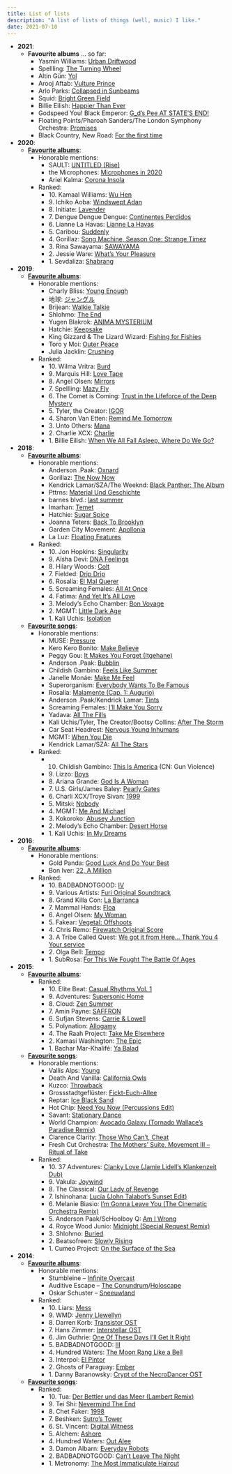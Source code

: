 ```yaml
---
title: List of lists
description: "A list of lists of things (well, music) I like."
date: 2021-07-10
---
```


- **2021**:
  - **Favourite albums** … so far:
    - Yasmin Williams: [Urban Driftwood](https://yasminwilliams.bandcamp.com/album/urban-driftwood)
    - Spellling: [The Turning Wheel](https://spellling.bandcamp.com/album/the-turning-wheel)
    - Altin Gün: [Yol](https://altingun.bandcamp.com/album/yol)
    - Arooj Aftab: [Vulture Prince](https://aroojaftab.bandcamp.com/album/vulture-prince)
    - Arlo Parks: [Collapsed in Sunbeams](https://arloparks.bandcamp.com/album/collapsed-in-sunbeams)
    - Squid: [Bright Green Field](https://squiduk.bandcamp.com/album/bright-green-field)
    - Billie Eilish: [Happier Than Ever](https://open.spotify.com/album/0JGOiO34nwfUdDrD612dOp)
    - Godspeed You! Black Emperor: [G_d’s Pee AT STATE’S END!](https://godspeedyoublackemperor.bandcamp.com/album/g-d-s-pee-at-state-s-end)
    - Floating Points/Pharoah Sanders/The London Symphony Orchestra: [Promises](https://floatingpoints.bandcamp.com/album/promises)
    - Black Country, New Road: [For the first time](https://blackcountrynewroad.bandcamp.com/album/for-the-first-time)
- **2020**:
  - [**Favourite albums**](/favorite-albums-of-2020):
    - Honorable mentions:
      - SAULT: [UNTITLED (Rise)](https://saultglobal.bandcamp.com/album/untitled-rise)
      - the Microphones: [Microphones in 2020](https://pwelverumandsun.bandcamp.com/album/microphones-in-2020)
      - Ariel Kalma: [Corona Insola](https://ariel-kalma.bandcamp.com/album/corona-insola)
    - Ranked:
      - <!---->10.
        Kamaal Williams: [Wu Hen](https://kamaalwilliams.bandcamp.com/album/wu-hen)
      - <!---->9.
        Ichiko Aoba: [Windswept Adan](https://ichikoaoba.bandcamp.com/album/windswept-adan)
      - <!---->8.
        Initiate: [Lavender](https://initiatehc.bandcamp.com/album/lavender)
      - <!---->7.
        Dengue Dengue Dengue: [Continentes Perdidos](https://denguedenguedengue.bandcamp.com/album/dngdngdng-continentes-perdidos)
      - <!---->6.
        Lianne La Havas: [Lianne La Havas](https://open.spotify.com/album/6JwtB0zzNYy4qANDrJtrJy)
      - <!---->5.
        Caribou: [Suddenly](https://caribouband.bandcamp.com/album/suddenly)
      - <!---->4.
        Gorillaz: [Song Machine, Season One: Strange Timez](https://open.spotify.com/album/5I9K0u8r52jp4Y2bF8mOaz)
      - <!---->3.
        Rina Sawayama: [SAWAYAMA](https://open.spotify.com/album/3stadz88XVpHcXnVYMHc4J)
      - <!---->2.
        Jessie Ware: [What’s Your Pleasure](https://open.spotify.com/album/1CTm3ARqDETSm7GfvNYNJp)
      - <!---->1.
        Sevdaliza: [Shabrang](https://sevdaliza.bandcamp.com/album/shabrang)
- **2019**:
  - [**Favourite albums**](/favorite-albums-of-2019):
    - Honorable mentions:
      - Charly Bliss: [Young Enough](https://charlybliss.bandcamp.com/album/young-enough)
      - 地球: [ジャングル](https://hiraeth-records.bandcamp.com/album/-)
      - Brijean: [Walkie Talkie](https://brijean.bandcamp.com/album/walkie-talkie)
      - Shlohmo: [The End](https://shlohmo.bandcamp.com/album/the-end)
      - Yugen Blakrok: [ANIMA MYSTERIUM](https://yugenblakrok.bandcamp.com/album/anima-mysterium)
      - Hatchie: [Keepsake](https://hatchie.bandcamp.com/album/keepsake)
      - King Gizzard & The Lizard Wizard: [Fishing for Fishies](https://kinggizzard.bandcamp.com/album/fishing-for-fishies)
      - Toro y Moi: [Outer Peace](https://toroymoi.bandcamp.com/album/outer-peace)
      - Julia Jacklin: [Crushing](https://juliajacklin.bandcamp.com/album/crushing)
    - Ranked:
      - <!---->10.
        Wilma Vritra: [Burd](https://wilmavritra.bandcamp.com/album/burd)
      - <!---->9.
        Marquis Hill: [Love Tape](https://marquishill.bandcamp.com/album/love-tape)
      - <!---->8.
        Angel Olsen: [Mirrors](https://angelolsen.bandcamp.com/album/all-mirrors)
      - <!---->7.
        Spellling: [Mazy Fly](https://spellling.bandcamp.com/album/mazy-fly)
      - <!---->6.
        The Comet is Coming: [Trust in the Lifeforce of the Deep Mystery](https://open.spotify.com/album/2mvz0NPBCPTbSEgRViuDLK)
      - <!---->5.
        Tyler, the Creator: [IGOR](https://open.spotify.com/album/5zi7WsKlIiUXv09tbGLKsE)
      - <!---->4.
        Sharon Van Etten: [Remind Me Tomorrow](https://sharonvanetten.bandcamp.com/album/remind-me-tomorrow)
      - <!---->3.
        Unto Others: [Mana](https://untootherspdx.bandcamp.com/album/mana)
      - <!---->2.
        Charlie XCX: [Charlie](https://open.spotify.com/album/386IqvSuljaZsMjwDGGdLj)
      - <!---->1.
        Billie Eilish: [When We All Fall Asleep, Where Do We Go?](https://open.spotify.com/album/0S0KGZnfBGSIssfF54WSJh)
- **2018**:
  - [**Favourite albums**](/favorite-albums-of-2018):
    - Honorable mentions:
      - Anderson .Paak: [Oxnard](https://open.spotify.com/album/3rqqwtJE89WoWvMyPTvbZc)
      - Gorillaz: [The Now Now](https://open.spotify.com/album/1amYhlukNF8WdaQC3gKkgL)
      - Kendrick Lamar/SZA/The Weeknd: [Black Panther: The Album](https://open.spotify.com/album/3pLdWdkj83EYfDN6H2N8MR)
      - Pttrns: [Material Und Geschichte](https://altinvillage.bandcamp.com/album/material-und-geschichte)
      - barnes blvd.: [last summer](https://barnesblvd.bandcamp.com/album/last-summer)
      - Imarhan: [Temet](https://imarhan.bandcamp.com/album/temet)
      - Hatchie: [Sugar Spice](https://hatchie.bandcamp.com/album/sugar-spice)
      - Joanna Teters: [Back To Brooklyn](https://joannateters.bandcamp.com/album/back-to-brooklyn)
      - Garden City Movement: [Apollonia](https://gardencitymovement.bandcamp.com/album/apollonia)
      - La Luz: [Floating Features](https://laluz.bandcamp.com/album/floating-features)
    - Ranked:
      - <!---->10.
        Jon Hopkins: [Singularity](https://jonhopkins.bandcamp.com/album/singularity)
      - <!---->9.
        Aïsha Devi: [DNA Feelings](https://aishadevi.bandcamp.com/album/dna-feelings)
      - <!---->8.
        Hilary Woods: [Colt](https://hilarywoodsmusic.bandcamp.com/album/colt)
      - <!---->7.
        Fielded: [Drip Drip](https://deathbombarc.bandcamp.com/album/drip-drip)
      - <!---->6.
        Rosalía: [El Mal Querer](https://open.spotify.com/album/355bjCHzRJztCzaG5Za4gq)
      - <!---->5.
        Screaming Females: [All At Once](https://screamingfemales.bandcamp.com/album/all-at-once)
      - <!---->4.
        Fatima: [And Yet It’s All Love](https://fatima.bandcamp.com/album/and-yet-its-all-love)
      - <!---->3.
        Melody’s Echo Chamber: [Bon Voyage](https://melodysechochamber.bandcamp.com/album/bon-voyage)
      - <!---->2.
        MGMT: [Little Dark Age](https://open.spotify.com/album/7GjVWG39IOj4viyWplJV4H)
      - <!---->1.
        Kali Uchis: [Isolation](https://open.spotify.com/album/4EPQtdq6vvwxuYeQTrwDVY)
  - [**Favourite songs**](/favorite-songs-of-2018):
    - Honorable mentions:
      - MUSE: [Pressure](https://www.youtube.com/watch?v=h2eKImKZviw)
      - Kero Kero Bonito: [Make Believe](https://www.youtube.com/watch?v=mQsI_HEcrbI)
      - Peggy Gou: [It Makes You Forget (Itgehane)](https://www.youtube.com/watch?v=SlbVgjFvE3I)
      - Anderson .Paak: [Bubblin](https://www.youtube.com/watch?v=7PmUtmfTmbg)
      - Childish Gambino: [Feels Like Summer](https://www.youtube.com/watch?v=F1B9Fk_SgI0)
      - Janelle Monáe: [Make Me Feel](https://www.youtube.com/watch?v=tGRzz0oqgUE)
      - Superorganism: [Everybody Wants To Be Famous](https://www.youtube.com/watch?v=mJQYRzAoErc)
      - Rosalía: [Malamente (Cap. 1: Augurio)](https://www.youtube.com/watch?v=Rht7rBHuXW8)
      - Anderson .Paak/Kendrick Lamar: [Tints](https://www.youtube.com/watch?v=7A1utb0NrHU)
      - Screaming Females: [I’ll Make You Sorry](https://www.youtube.com/watch?v=LhJ0n5G5jCo)
      - Yadava: [All The Fills](https://www.youtube.com/watch?v=GpAhWh6tyvI)
      - Kali Uchis/Tyler, The Creator/Bootsy Collins: [After The Storm](https://www.youtube.com/watch?v=9f5zD7ZSNpQ)
      - Car Seat Headrest: [Nervous Young Inhumans](https://www.youtube.com/watch?v=3NPATRzaF00)
      - MGMT: [When You Die](https://www.youtube.com/watch?v=tmozGmGoJuw)
      - Kendrick Lamar/SZA: [All The Stars](https://www.youtube.com/watch?v=JQbjS0_ZfJ0)
    - Ranked:
      - <!---->
        10. Childish Gambino: [This Is America](https://www.youtube.com/watch?v=VYOjWnS4cMY) (CN: Gun Violence)
      - <!---->9.
        Lizzo: [Boys](https://www.youtube.com/watch?v=HQliEKPg1Qk)
      - <!---->8.
        Ariana Grande: [God Is A Woman](https://www.youtube.com/watch?v=kHLHSlExFis)
      - <!---->7.
        U.S. Girls/James Baley: [Pearly Gates](https://www.youtube.com/watch?v=k9PLXHDEUFE)
      - <!---->6.
        Charli XCX/Troye Sivan: [1999](https://www.youtube.com/watch?v=6-v1b9waHWY)
      - <!---->5.
        Mitski: [Nobody](https://www.youtube.com/watch?v=qooWnw5rEcI)
      - <!---->4.
        MGMT: [Me And Michael](https://www.youtube.com/watch?v=OTHHeIAYfuU)
      - <!---->3.
        Kokoroko: [Abusey Junction](https://www.youtube.com/watch?v=tSv04ylc6To)
      - <!---->2.
        Melody’s Echo Chamber: [Desert Horse](https://www.youtube.com/watch?v=I8uj7QUzCSA)
      - <!---->1.
        Kali Uchis: [In My Dreams](https://www.youtube.com/watch?v=eTMLZ3HlUGE)
- **2016**:
  - [**Favourite albums**](/favorite-albums-of-2016):
    - Honorable mentions:
      - Gold Panda: [Good Luck And Do Your Best](https://goldpanda.bandcamp.com/album/good-luck-and-do-your-best)
      - Bon Iver: [22, A Million](https://boniver.bandcamp.com/album/22-a-million)
    - Ranked:
      - <!---->10.
        BADBADNOTGOOD: [IV](https://badbadnotgoodil.bandcamp.com/album/iv)
      - <!---->9.
        Various Artists: [Furi Original Soundtrack](https://furi.bandcamp.com/album/furi-original-soundtrack)
      - <!---->8.
        Grand Killa Con: [La Barranca](https://drmdlr.bandcamp.com/album/la-barranca)
      - <!---->7.
        Mammal Hands: [Floa](https://mammalhands.bandcamp.com/album/floa)
      - <!---->6.
        Angel Olsen: [My Woman](https://angelolsen.bandcamp.com/album/my-woman)
      - <!---->5.
        Fakear: [Vegetal: Offshoots](https://fakear.bandcamp.com/album/vegetal-offshoots)
      - <!---->4.
        Chris Remo: [Firewatch Original Score](https://camposantogames.bandcamp.com/album/firewatch-original-score)
      - <!---->3.
        A Tribe Called Quest: [We got it from Here… Thank You 4 Your service](https://play.spotify.com/album/3WvQpufOsPzkZvcSuynCf3)
      - <!---->2.
        Olga Bell: [Tempo](https://bell.bandcamp.com/album/tempo)
      - <!---->1.
        SubRosa: [For This We Fought The Battle Of Ages](https://profoundlorerecords.bandcamp.com/album/for-this-we-fought-the-battle-of-ages)
- **2015**:
  - [**Favourite albums**](/favorite-albums-of-2015):
    - Ranked:
      - <!---->10.
        Elite Beat: [Casual Rhythms Vol. 1](https://boomarmnation.bandcamp.com/album/casual-rhythms-vol-1)
      - <!---->9.
        Adventures: [Supersonic Home](https://runforcoverrecords.bandcamp.com/album/supersonic-home)
      - <!---->8.
        Cloud: [Zen Summer](https://papertrailrecords.bandcamp.com/album/zen-summer)
      - <!---->7.
        Amin Payne: [SAFFRON](https://aminpayne.bandcamp.com/album/saffron)
      - <!---->6.
        Sufjan Stevens: [Carrie &amp; Lowell](http://music.sufjan.com/album/carrie-lowell)
      - <!---->5.
        Polynation: [Allogamy](https://atomnation.bandcamp.com/album/allogamy)
      - <!---->4.
        The Raah Project: [Take Me Elsewhere](https://theraahproject.bandcamp.com/album/take-me-elsewhere)
      - <!---->2.
        Kamasi Washington: [The Epic](http://ninjatune.net/release/kamasi-washington/the-epic)
      - <!---->1.
        Bachar Mar-Khalifé: [Ya Balad](https://infine-rec.bandcamp.com/album/ya-balad)
  - [**Favourite songs**](/favorite-tracks-of-2015):
    - Honorable mentions:
      - Vallis Alps: [Young](https://vallisalps.bandcamp.com/)
      - Death And Vanilla: [California Owls](https://deathandvanillamusic.bandcamp.com/album/to-where-the-wild-things-are)
      - Kuzco: [Throwback](https://brainanddevice.bandcamp.com/track/throwback)
      - Grossstadtgeflüster: [Fickt-Euch-Allee](http://www.grossstadtgefluester.de/)
      - Reptar: [Ice Black Sand](https://reptarmusic.bandcamp.com/album/lurid-glow)
      - Hot Chip: [Need You Now (Percussions Edit)](https://bleep.com/release/60592-hot-chip-need-you-now-percussions-edit)
      - Savant: [Stationary Dance](https://kleimer.bandcamp.com/album/artificial-dance)
      - World Champion: [Avocado Galaxy (Tornado Wallace’s Paradise Remix)](https://world-champion.bandcamp.com/track/avocado-galaxy-tornado-wallaces-paradise-remix)
      - Clarence Clarity: [Those Who Can’t, Cheat](http://store.bellaunion.com/product/clarence-clarity-no-now)
      - Fresh Cut Orchestra: [The Mothers’ Suite, Movement III – Ritual of Take](https://freshcutorchestra.bandcamp.com/album/from-the-vine)
    - Ranked:
      - <!---->10.
        37 Adventures: [Clanky Love (Jamie Lidell’s Klankenzeit Dub)](https://37adventures.bandcamp.com/album/royce-wood-junior-clanky-love-jamie-lidell-remix)
      - <!---->9.
        Vakula: [Joywind](http://www.discogs.com/Vakula-A-Voyage-To-Arcturus/release/6572553)
      - <!---->8.
        The Classical: [Our Lady of Revenge](https://theclassical.bandcamp.com/album/diptych)
      - <!---->7.
        Ishinohana: [Lucía (John Talabot’s Sunset Edit)](https://soundcloud.com/john-talabot/ishinohana-lucia-john-talabots-sunset-edit)
      - <!---->6.
        Melanie Biasio: [I’m Gonna Leave You (The Cinematic Orchestra Remix)](https://melaniedebiasio.bandcamp.com/track/im-gonna-leave-you-the-cinematic-orchestra-remix)
      - <!---->5.
        Anderson Paak/ScHoolboy Q: [Am I Wrong](https://soundcloud.com/andersonpaak/am-i-wrong-anderson-paak)
      - <!---->4.
        Royce Wood Junio: [Midnight (Special Request Remix)](https://37adventures.bandcamp.com/album/royce-wood-junior-midnight-special-request-remix)
      - <!---->3.
        Shlohmo: [Buried](https://www.youtube.com/watch?v=mVR10CD2Alk)
      - <!---->2.
        Beatsofreen: [Slowly Rising](http://store.kingdeluxe.ca/album/full-circle)
      - <!---->1.
        Cumeo Project: [On the Surface of the Sea](https://www.youtube.com/watch?v=pBsViwfTeBQ)
- **2014**:
  - [**Favourite albums**](/the-year):
    - Honorable mentions:
      - Stumbleine – [Infinite Overcast](https://stumbleine.bandcamp.com/album/infinite-overcast)
      - Auditive Escape – [The Conundrum](https://auditiveescape.bandcamp.com/album/the-conundrum)/[Holoscape](https://auditiveescape.bandcamp.com/album/holoscape)
      - Oskar Schuster – [Sneeuwland](http://shop.oskarschuster.com/album/sneeuwland)
    - Ranked:
      - <!---->10.
        Liars: [Mess](https://www.youtube.com/playlist?list=PLlOx16OHMHLhAgshmQ08tv0H-5H7clPum)
      - <!---->9.
        WMD: [Jenny Llewellyn](https://wmdchiptune.bandcamp.com/album/jenny-llewellyn)
      - <!---->8.
        Darren Korb: [Transistor OST](https://supergiantgames.bandcamp.com/album/transistor-original-soundtrack)
      - <!---->7.
        Hans Zimmer: [Interstellar OST](https://play.spotify.com/album/7a78GiEowpaCa7ZJs44xUU)
      - <!---->6.
        Jim Guthrie: [One Of These Days I’ll Get It Right](https://jimguthrie.bandcamp.com/album/one-of-these-days-ill-get-it-right)
      - <!---->5.
        BADBADNOTGOOD: [III](https://badbadnotgoodil.bandcamp.com/releases)
      - <!---->4.
        Hundred Waters: [The Moon Rang Like a Bell](https://www.youtube.com/playlist?list=PLstdr_f1osK4ZeId_A1jYXbKeZcDxnx0X)
      - <!---->3.
        Interpol: [El Pintor](http://interpolnyc.com/news/elpintoroutnow/)
      - <!---->2.
        Ghosts of Paraguay: [Ember](https://soundcloud.com/ghostsofparaguay/sets/ember)
      - <!---->1.
        Danny Baranowsky: [Crypt of the NecroDancer OST](http://necrodancer.com/faq.php#C1)
  - [**Favourite songs**](/the-year):
    - Ranked:
      - <!---->10.
        Tua: [Der Bettler und das Meer (Lambert Remix)](http://www.kraftfuttermischwerk.de/blogg/tua-der-bettler-und-das-meer-lambert-remix/)
      - <!---->9.
        Tei Shi: [Nevermind The End](https://soundcloud.com/tei-shi/nevermind-the-end)
      - <!---->8.
        Chet Faker: [1998](https://www.youtube.com/watch?v=EIQQnoeepgU)
      - <!---->7.
        Beshken: [Sutro’s Tower](https://soundcloud.com/futuresla/beshken-sutros-tower)
      - <!---->6.
        St. Vincent: [Digital Witness](https://vimeo.com/85577159)
      - <!---->5.
        Alchem: [Ashore](https://soundcloud.com/alchem-2/ashore)
      - <!---->4.
        Hundred Waters: [Out Alee](https://www.youtube.com/watch?v=gmvkjPrXvwI)
      - <!---->3.
        Damon Albarn: [Everyday Robots](https://www.youtube.com/watch?v=nHjiNJuVRCk)
      - <!---->2.
        BADBADNOTGOOD: [Can’t Leave The Night](https://www.youtube.com/watch?v=caY0MEok19I)
      - <!---->1.
        Metronomy: [The Most Immaticulate Haircut](https://www.youtube.com/watch?v=muQA0cp0H8o)
